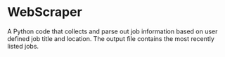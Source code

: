 # WebScraper

A Python code that collects and parse out job information based on user defined job title and location.
The output file contains the most recently listed jobs.
